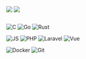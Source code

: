 <span>
  <img align="center" src="https://github-readme-stats.vercel.app/api?username=HazyAlex&hide=contribs&line_height=26&count_private=true&show_icons=true&theme=dracula&custom_title=HazyAlex's%20Stats" />
</span>
<span>
  <img align="center" src="https://github-readme-stats.vercel.app/api/top-langs/?username=HazyAlex&hide_title=true&count_private=true&hide=Vim%20script,Emacs%20Lisp,tsql&theme=dracula" />
</span>


 
\
<span>
<img alt="C" src="https://img.shields.io/badge/C-00599C?style=flat&logo=c&logoColor=white" />
<img alt="Go" src="https://img.shields.io/badge/Go-00ADD8?style=flat&logo=go&logoColor=white" />
<img alt="Rust" src="https://img.shields.io/badge/Rust-000000?style=flat&logo=rust&logoColor=white" />
</span>

<p>
<span>
<img alt="JS" src="https://img.shields.io/badge/JavaScript-323330?style=flat&logo=javascript&logoColor=F7DF1E" />
<img alt="PHP" src="https://img.shields.io/badge/PHP-777BB4?style=flat&logo=php&logoColor=white" />
<img alt="Laravel" src="https://img.shields.io/badge/Laravel-FF2D20?style=flat&logo=laravel&logoColor=white" />
<img alt="Vue" src="https://img.shields.io/badge/Vue.js-35495E?style=flat&logo=vue.js&logoColor=4FC08D" />
</span>
</p>


<p>
<span>
<img alt="Docker" src="https://img.shields.io/badge/-Docker-46a2f1?style=flat-square&logo=docker&logoColor=white" />
<img alt="Git" src="https://img.shields.io/badge/-Git-F05032?style=flat-square&logo=git&logoColor=white" />
</span>
</p>
